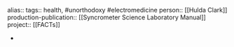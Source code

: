 alias::
tags:: health, #unorthodoxy #electromedicine 
person:: [[Hulda Clark]]
production-publication:: [[Syncrometer Science Laboratory Manual]] 
project:: [[FACTs]]

-